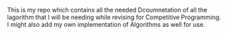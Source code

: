 This is my repo which contains all the needed Dcoumnetation of all the lagorithm that I will be needing while revising for Competitive Programming. I might also add my own implementation of Algorithms as well for use.
